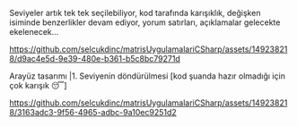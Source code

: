 Seviyeler artık tek tek  seçilebiliyor, kod tarafında karışıklık, değişken isiminde benzerlikler devam ediyor, yorum satırları, açıklamalar gelecekte ekelenecek...

https://github.com/selcukdinc/matrisUygulamalariCSharp/assets/149238218/d9ac4e5d-9e39-480e-b361-b5c8bc79271d

Arayüz tasarımı |1. Seviyenin döndürülmesi [kod şuanda hazır olmadığı için çok karışık :sleeping:]

https://github.com/selcukdinc/matrisUygulamalariCSharp/assets/149238218/3163adc3-9f56-4965-adbc-9a10ec9251d2
